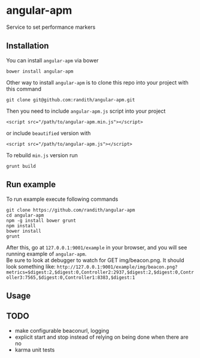 angular-apm  
==============

Service to set performance markers 

Installation
------------

You can install ``angular-apm`` via bower

```
bower install angular-apm
```

Other way to install ``angular-apm`` is to clone this repo into your project with this command

```
git clone git@github.com:randith/angular-apm.git
```

Then you need to include ``angular-apm.js`` script into your project

```
<script src="/path/to/angular-apm.min.js"></script>
```

or include `beautified` version with

```
<script src="/path/to/angular-apm.js"></script>
```

To rebuild `min.js` version run

```
grunt build
```

Run example
-----------

To run example execute following commands

```
git clone https://github.com/randith/angular-apm
cd angular-apm
npm -g install bower grunt
npm install
bower install
grunt
```

After this, go at ``127.0.0.1:9001/example`` in your browser, and you will see running example of ``angular-apm``.  
Be sure to look at debugger to watch for GET img/beacon.png.  It should look something like:
``http://127.0.0.1:9001/example/img/beacon.png?metrics=$digest:2,$digest:0,Controller2:2937,$digest:2,$digest:0,Controller3:7565,$digest:0,Controller1:8383,$digest:1``

Usage
-----



TODO
----

- make configurable beaconurl, logging
- explicit start and stop instead of relying on being done when there are no 
- karma unit tests
